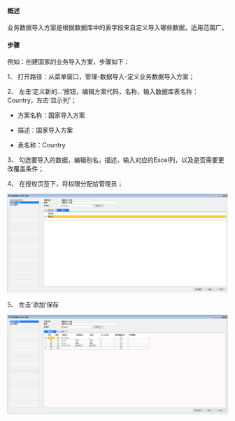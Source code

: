 #### **概述**

业务数据导入方案是根据数据库中的表字段来自定义导入哪些数据，适用范围广。

#### **步骤**

例如：创建国家的业务导入方案，步骤如下：

1、 打开路径：从菜单窗口，管理-数据导入-定义业务数据导入方案；

2、 左击‘定义新的…’按钮，编辑方案代码，名称，输入数据库表名称：Country，左击‘显示列’；

- 方案名称：国家导入方案

- 描述：国家导入方案

- 表名称：Country

3、 勾选要导入的数据，编辑别名，描述，输入对应的Excel列，以及是否需要更改覆盖条件；

4、 在授权页签下，将权限分配给管理员；

![img](images/pz8.1.png) 

5、 左击‘添加’保存

![img](images/pz8.2.png)